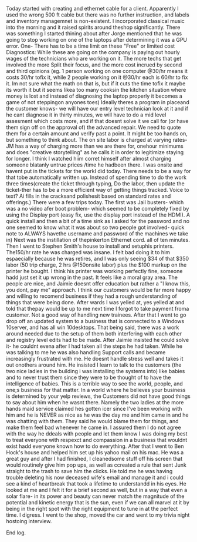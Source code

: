 Today started with creating and ethernet cable for a client. Apparently I used the wrong 500 ft cable but there was no further instruction, and labels and inventory managemnet is non-existent. I incorporated classical music into the morning and it raised spirits around theshop significantly. There was something I started thining about after Jorge mentioned that he was going to stop working on one of the laptops after determining it was a GPU error. One- There has to be a time limit on these "Free" or limited cost Diagnostics: While these are going on the company is paying out hourly wages of the technicians who are working on it. The more techs that get involved the more Split their focus, and the more cost incrued by second and third opinions (eg. 1 person working on one computer @30/hr means it costs 30/hr tofix it, while 2 people working on it @30/hr each is 60/hr to fix it. Im not sure what the math on that is, but if it cuts the time tofix it maybe its worth it but it seems likea too many cooksin the kitchen situation where money is lost and instead of diagnosing the laptop properly it becomes a game of not steppingon anyones toes) Ideally theres a program in placeand the customer knows- we will have our entry level technician look at it and if he cant diagnose it in thirty minutes, we will have to do a mid level assesment which costs more, and if that doesnt solve it we call for (or have them sign off on the approval of) the advanced repair. We need to quote them for a certain amount and verify past a point. It might be too hands on, but something to think about. The on site labor is charged at varying rates-JM has a way of charging more than we are there for, onehour minimums and does "creative storytelling" as he calls it in order to legitimize staying for longer. I think I watched hiim corret himself after almost  charging someone blatanly untrue prices /time he hadbeen there. I was onsite and havent put in the tickets for the workI did today. There needs to be a way for that tobe automatically written up. Instead of spending time to do the work three times(create the ticket through typing, Do the labor, then update the ticket-ther has to be a more efficient way of getting things tracked. Voice to text? Ai fills in the cracksand polishesit based on standard rates and offerings.) There were a few trips today. The first was Jail busters- which was a no video afer boot problem- which seemed to be completely fixed by using the Display port (easy fix, use the display port instead of the HDMI). A quick install and then a bit of a time sink as I asked for the password and no one seemed to know what it was about so two people got involved- quick note to ALWAYS havethe username and password of the machines we take in) Next was the instillation of thepinkerton Ethernet cord. all of ten minutes. Then I went to Stephen Smith's house to install and setuphis printers. The150/hr rate he was charged was insane. I felt bad doing it to him espaecially because he was retires, and I was only seeing $34 of that $350 labor (50 trip charge, 2 hrs @150onsite labor) plus the $100 markup on the printer he bought. I think his printer was working perfectly fine, someone hadd just set it up wrong in the past. It feels like a moral gray area. The people are nice, and Jaimie doesnt offer education but rather a "I know this, you dont, pay me" approach. I think our customers would be far more happy and willing to recomend business if they had a rough understanding of things that were being done. After wards I was yelled at, yes yelled at and told that thepay would be up to me next time I forgot to take payment froma  customer. Not a good way of handling new trainees. After that I went to go drop off an updated system to a business that is connected to a Windows 10server, and has all win 10desktops. That being said, there was a work around needed due to the setup of them both interfering with each other and registry level edits had to be made. After Jaimie insisted he could solve it- he couldnt evena after I had taken all the steps he had taken. While he was talking to me he was also handling Support calls and became increasingly frustrated with me. He doesnt handle stress well and takes it out onothers around him. He insisted I learn to talk to the customers (the two nice ladies in the building i was installing the systems into) like babies and to never trust them since they were to be thought of to have the intelligence of babies. This is a terrible way to see the world, people, and one;s business for that matter. In a world where he believes your business is determined by your yelp reviews, the Customers did not have good things to say about him when he wasnt there. Namely the two ladies at the more hands maid service claimed hes gotten icer since I've been working with him and he is NEVER as nice as he was the day me and him came in and he was chatting with them. They said he would blame them for things, and make them feel bad whenever he came in. I assured them I do not agree with the way he ddeals with people and let them know I was doing my best to treat everyone with respexct and compassion in a business that wouldnt exist hadd everyone known how to do everything. After that I went to Ben Hock's house and helped him set up his yahoo mail on his mac. He was a great guy and after I had finished, I cleanedsome stuff off his screen that would routinely give him pop ups, as well as ccreated a rule that sent Junk straight to the trash to save him the clicks. He told me he was having trouble deleting his now deceased wife's email and manage it and i could see a kind of heartbreak that took a lifetime to understandd in his eyes. He looked at me and I felt it for a brief second as well, but in a way that even a  solar flare- in its power and beauty can never match the magnitude of the potential and kinetic energy that is the sun, even if we can all marvel at it by being in the right spot with the right equipment to tune in at the perfect time. I digress. I went to the shop, moved the car and went to my trivia night hostoing interview. 

End log.